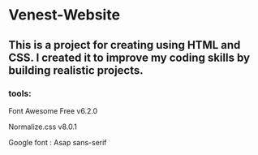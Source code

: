 # Venest-Website
## This is a project for creating using HTML and CSS. I created it to improve my coding skills by building realistic projects.
### tools:
Font Awesome Free v6.2.0

Normalize.css v8.0.1

Google font : Asap sans-serif
